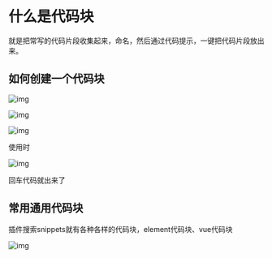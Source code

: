 # 什么是代码块

就是把常写的代码片段收集起来，命名，然后通过代码提示，一键把代码片段放出来。

## 如何创建一个代码块

![img](https://cdn.nlark.com/yuque/0/2021/png/2008092/1629102062136-17115c3c-178a-415a-abd6-0e2d9cb9bc44.png)

![img](https://cdn.nlark.com/yuque/0/2021/png/2008092/1629102088295-ec029c9d-f991-4d6f-8f29-df3bb48e7821.png)

![img](https://cdn.nlark.com/yuque/0/2021/png/2008092/1629102157181-d1c44fa2-de0a-4981-a57f-163688f283ee.png)

使用时

![img](https://cdn.nlark.com/yuque/0/2021/png/2008092/1629102478209-ff110cb3-e290-4552-ab80-a9e5e6c8d9da.png)

回车代码就出来了

## 常用通用代码块

插件搜索snippets就有各种各样的代码块，element代码块、vue代码块

![img](https://cdn.nlark.com/yuque/0/2021/png/2008092/1629102208122-4b737216-1a5e-45f2-acfe-55dddd1b7396.png)